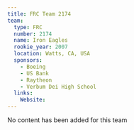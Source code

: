 ```yaml
---
title: FRC Team 2174
team:
  type: FRC
  number: 2174
  name: Iron Eagles
  rookie_year: 2007
  location: Watts, CA, USA
  sponsors:
    - Boeing
    - US Bank
    - Raytheon
    - Verbum Dei High School
  links:
    Website: 
---
```

No content has been added for this team